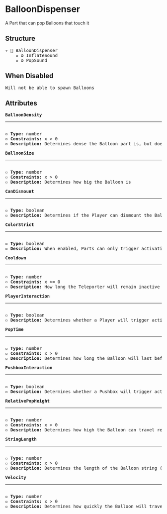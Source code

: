 # BalloonDispenser

A Part that can pop Balloons that touch it

## Structure
<pre>
▿ 🔲 BalloonDispenser
    ▫️ ⚙️ InflateSound
    ▫️ ⚙️ PopSound
</pre>

## When Disabled
<pre>
Will not be able to spawn Balloons
</pre>

## Attributes
<pre>
<b>BalloonDensity</b>  
<hr>
▫️ <b>Type:</b> number  
▫️ <b>Constraints:</b> x > 0  
▫️ <b>Description:</b> Determines dense the Balloon part is, but does not determine the speed (The lower the value the more the attached object tends to influece horizontal movement)
</pre>

<pre>
<b>BalloonSize</b>  
<hr>
▫️ <b>Type:</b> number  
▫️ <b>Constraints:</b> x > 0  
▫️ <b>Description:</b> Determines how big the Balloon is
</pre>

<pre>
<b>CanDismount</b>  
<hr>
▫️ <b>Type:</b> boolean  
▫️ <b>Description:</b> Determines if the Player can dismount the Balloon by jumping
</pre>

<pre>
<b>ColorStrict</b>  
<hr>
▫️ <b>Type:</b> boolean  
▫️ <b>Description:</b> When enabled, Parts can only trigger activation of the BalloonDispenser when they match the color of the Button. However, Parts that belong to the player are exempt from this rule 
</pre>

<pre>
<b>Cooldown</b>  
<hr>
▫️ <b>Type:</b> number  
▫️ <b>Constraints:</b> x >= 0  
▫️ <b>Description:</b> How long the Teleporter will remain inactive after being activated
</pre>

<pre>
<b>PlayerInteraction</b>  
<hr>
▫️ <b>Type:</b> boolean  
▫️ <b>Description:</b> Determines whether a Player will trigger activation of the BalloonDispenser  
</pre>

<pre>
<b>PopTime</b>  
<hr>
▫️ <b>Type:</b> number  
▫️ <b>Constraints:</b> x > 0  
▫️ <b>Description:</b> Determines how long the Balloon will last before popping
</pre>

<pre>
<b>PushboxInteraction</b>  
<hr>
▫️ <b>Type:</b> boolean  
▫️ <b>Description:</b> Determines whether a Pushbox will trigger activation of the BalloonDispenser  
</pre>

<pre>
<b>RelativePopHeight</b>  
<hr>
▫️ <b>Type:</b> number  
▫️ <b>Constraints:</b> x > 0  
▫️ <b>Description:</b> Determines how high the Balloon can travel relative to the BalloonDispenser before popping
</pre>

<pre>
<b>StringLength</b>  
<hr>
▫️ <b>Type:</b> number  
▫️ <b>Constraints:</b> x > 0  
▫️ <b>Description:</b> Determines the length of the Balloon string (the rope that connects the BalloonPart to the attached Part)
</pre>

<pre>
<b>Velocity</b>  
<hr>
▫️ <b>Type:</b> number  
▫️ <b>Constraints:</b> x > 0  
▫️ <b>Description:</b> Determines how quickly the Balloon will travel upward
</pre>

